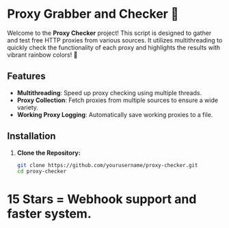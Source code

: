 # Proxy Grabber and Checker 🎨

Welcome to the **Proxy Checker** project! This script is designed to gather and test free HTTP proxies from various sources. It utilizes multithreading to quickly check the functionality of each proxy and highlights the results with vibrant rainbow colors! 🌈

## Features

- **Multithreading**: Speed up proxy checking using multiple threads.
- **Proxy Collection**: Fetch proxies from multiple sources to ensure a wide variety.
- **Working Proxy Logging**: Automatically save working proxies to a file.

## Installation

1. **Clone the Repository:**

   ```bash
   git clone https://github.com/yourusername/proxy-checker.git
   cd proxy-checker

# 15 Stars = Webhook support and faster system.
